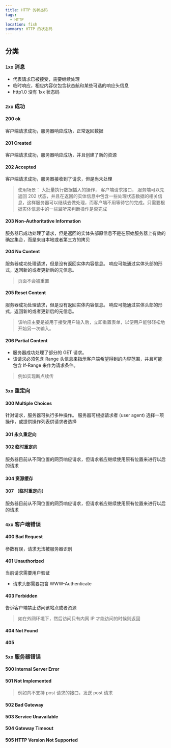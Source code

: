 ```yaml
---
title: HTTP 的状态码
tags:
  - HTTP
location: fish
summary: HTTP 的状态码
---
```


## 分类

### `1xx` 消息

- 代表请求已被接受，需要继续处理
- 临时响应，相应内容仅包含状态航和某些可选的响应头信息
- http1.0 没有 1xx 状态码

### `2xx` 成功

#### 200 ok

客户端请求成功，服务器响应成功，正常返回数据

#### 201 Created

客户端请求成功，服务器响应成功，并且创建了新的资源

#### 202 Accepted

客户端请求成功，服务器接收到了请求，但是尚未处理

> 使用场景： 大批量执行数据插入的操作， 客户端请求接口， 服务端可以先返回 202 状态，并且在返回的实体信息中包含一些处理状态数据的相关信息，这样服务器可以继续去做处理，而客户端不用等待它的完成。只需要根据实体信息中的一些监听来判断操作是否完成

#### 203 Non-Authoritative Information

服务器已成功处理了请求，但是返回的实体头部原信息不是在原始服务器上有效的确定集合，而是来自本地或者第三方的拷贝

#### 204 No Content

服务器成功处理请求，但是没有返回实体内容信息。 响应可能通过实体头部的形式，返回新的或者更新后的元信息。

> 页面不会被重置

#### 205 Reset Content

服务器成功处理请求，但是没有返回实体内容信息。 响应可能通过实体头部的形式，返回新的或者更新后的元信息。

> 该响应主要是被用于接受用户输入后，立即重置表单，以便用户能够轻松地开始另一次输入。

#### 206 Partial Content

- 服务器成功处理了部分的 GET 请求。
- 该请求必须包含 Range 头信息来指示客户端希望得到的内容范围，并且可能包含 If-Range 来作为请求条件。

> 例如实现断点续传

### `3xx` 重定向

#### 300 Multiple Choices

针对请求，服务器可执行多种操作。 服务器可根据请求者 (user agent) 选择一项操作，或提供操作列表供请求者选择

#### 301 永久重定向

#### 302 临时重定向

服务器目前从不同位置的网页响应请求，但请求者应继续使用原有位置来进行以后的请求

#### 304 资源缓存

#### 307 （临时重定向）

服务器目前从不同位置的网页响应请求，但请求者应继续使用原有位置来进行以后的请求

### `4xx` 客户端错误

#### 400 Bad Request

参数有误，请求无法被服务器识别

#### 401 Unauthorized

当前请求需要用户验证

- 请求头部需要包含 WWW-Authenticate

#### 403 Forbidden

告诉客户端禁止访问该站点或者资源

> 如在外网环境下，然后访问只有内网 IP 才能访问的时候则返回

#### 404 Not Found

#### 405

### `5xx` 服务器错误

#### 500 Internal Server Error

#### 501 Not Implemented

> 例如向不支持 post 请求的接口，发送 post 请求

#### 502 Bad Gateway

#### 503 Service Unavailable

#### 504 Gateway Timeout

#### 505 HTTP Version Not Supported
